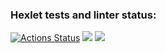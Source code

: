 ### Hexlet tests and linter status:
[![Actions Status](https://github.com/ZimovinMY/php-project-45/actions/workflows/hexlet-check.yml/badge.svg)](https://github.com/ZimovinMY/php-project-45/actions)
<a href="https://codeclimate.com/github/ZimovinMY/php-project-45/maintainability"><img src="https://api.codeclimate.com/v1/badges/cc5768fa4dd4e1019794/maintainability" /></a>
<a href="https://asciinema.org/a/M2f2WmcuvXmZqVQRMYMKnQd7x" target="_blank"><img src="https://asciinema.org/a/M2f2WmcuvXmZqVQRMYMKnQd7x.svg" /></a>
